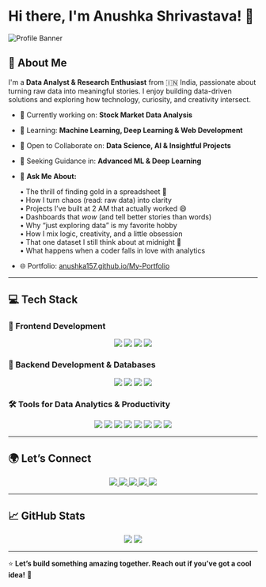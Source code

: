 # Hi there, I'm Anushka Shrivastava! 👋  
![Profile Banner](https://cdn-avatars.huggingface.co/v1/production/uploads/no-auth/BBWeBb8Ap3hhB4jMsDOiN.png)

## 🚀 About Me  
I'm a **Data Analyst & Research Enthusiast** from 🇮🇳 India, passionate about turning raw data into meaningful stories. I enjoy building data-driven solutions and exploring how technology, curiosity, and creativity intersect.

- 🔭 Currently working on: **Stock Market Data Analysis**
- 🌱 Learning: **Machine Learning, Deep Learning & Web Development**
- 🤝 Open to Collaborate on: **Data Science, AI & Insightful Projects**
- 🤔 Seeking Guidance in: **Advanced ML & Deep Learning**
- 💬 **Ask Me About:**
  
  • The thrill of finding gold in a spreadsheet 💎  
  • How I turn chaos (read: raw data) into clarity  
  • Projects I’ve built at 2 AM that actually worked 😄  
  • Dashboards that *wow* (and tell better stories than words)  
  • Why “just exploring data” is my favorite hobby  
  • How I mix logic, creativity, and a little obsession  
  • That one dataset I still think about at midnight 🌙  
  • What happens when a coder falls in love with analytics

- 🌐 Portfolio: [anushka157.github.io/My-Portfolio](https://anushka157.github.io/My-Portfolio/)

---

## 💻 Tech Stack

### 🧩 Frontend Development
<p align="center">
  <img src="https://img.shields.io/badge/HTML5-E34F26?style=for-the-badge&logo=html5&logoColor=white" />
  <img src="https://img.shields.io/badge/CSS3-1572B6?style=for-the-badge&logo=css3&logoColor=white" />
  <img src="https://img.shields.io/badge/JavaScript-F7DF1E?style=for-the-badge&logo=javascript&logoColor=black" />
  <img src="https://img.shields.io/badge/React-61DAFB?style=for-the-badge&logo=react&logoColor=black" />
</p>

### 🔧 Backend Development & Databases
<p align="center">
  <img src="https://img.shields.io/badge/Node.js-339933?style=for-the-badge&logo=node.js&logoColor=white" />
  <img src="https://img.shields.io/badge/Express.js-000000?style=for-the-badge&logo=express&logoColor=white" />
  <img src="https://img.shields.io/badge/MySQL-4479A1?style=for-the-badge&logo=mysql&logoColor=white" />
  <img src="https://img.shields.io/badge/MongoDB-47A248?style=for-the-badge&logo=mongodb&logoColor=white" />
</p>

### 🛠️ Tools for Data Analytics & Productivity
<p align="center">
  <img src="https://img.shields.io/badge/Python-3776AB?style=for-the-badge&logo=python&logoColor=white" />
  <img src="https://img.shields.io/badge/PowerBI-F2C811?style=for-the-badge&logo=powerbi&logoColor=black" />
  <img src="https://img.shields.io/badge/Tableau-E97627?style=for-the-badge&logo=tableau&logoColor=white" />
  <img src="https://img.shields.io/badge/Excel-217346?style=for-the-badge&logo=microsoft-excel&logoColor=white" />
  <img src="https://img.shields.io/badge/Jupyter-F37626?style=for-the-badge&logo=Jupyter&logoColor=white" />
  <img src="https://img.shields.io/badge/Colab-F9AB00?style=for-the-badge&logo=googlecolab&logoColor=black" />
  <img src="https://img.shields.io/badge/Git-F05032?style=for-the-badge&logo=git&logoColor=white" />
  <img src="https://img.shields.io/badge/GitHub-181717?style=for-the-badge&logo=github&logoColor=white" />
</p>

---

## 🌍 Let’s Connect
<p align="center">
  <a href="https://www.linkedin.com/in/anushka-shrivastava-data-analyst">
    <img src="https://img.shields.io/badge/LinkedIn-0077B5?style=for-the-badge&logo=linkedin&logoColor=white" />
  </a>
  <a href="https://x.com/Anushka38999531">
    <img src="https://img.shields.io/badge/Twitter-1DA1F2?style=for-the-badge&logo=twitter&logoColor=white" />
  </a>
  <a href="https://www.hackerrank.com/profile/anushkashrivast5">
    <img src="https://img.shields.io/badge/HackerRank-2EC866?style=for-the-badge&logo=hackerrank&logoColor=white" />
  </a>
  <a href="https://leetcode.com/u/anushka_876/">
    <img src="https://img.shields.io/badge/LeetCode-FFA116?style=for-the-badge&logo=leetcode&logoColor=black" />
  </a>
  <a href="https://anushka157.github.io/My-Portfolio/">
    <img src="https://img.shields.io/badge/Portfolio-000000?style=for-the-badge&logo=githubpages&logoColor=white" />
  </a>
</p>

---

## 📈 GitHub Stats
<p align="center">
  <img src="https://github-readme-stats.vercel.app/api?username=anushka157&show_icons=true&count_private=true&theme=radical" />
  <img src="https://github-readme-stats.vercel.app/api/top-langs/?username=anushka157&layout=compact&theme=radical" />
</p>

---

⭐ **Let’s build something amazing together. Reach out if you’ve got a cool idea!** 🚀
